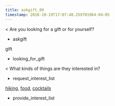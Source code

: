 ```yaml
---
title: askgift_09
timestamp: 2016-10-19T17:07:48.259701964-04:05
---
```


< Are you looking for a gift or for yourself?
* askgift

gift
* looking_for_gift

< What kinds of things are they interested in?
* request_interest_list

[hiking](Interest1), [food](Interest2), [cocktails](Interest3)
* provide_interest_list


